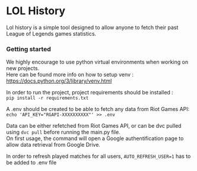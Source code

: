 # LOL History

Lol history is a simple tool designed to allow anyone to fetch their past League of Legends games statistics.  

### Getting started
We highly encourage to use python virtual environments when working on new projects.  
Here can be found more info on how to setup venv : https://docs.python.org/3/library/venv.html  
  
  
In order to run the project, project requirements should be installed :  
`pip install -r requirements.txt`  
  
A .env should be created to be able to fetch any data from Riot Games API:  
`echo 'API_KEY="RGAPI-XXXXXXXXXX"' >> .env`

Data can be either refetched from Riot Games API, or can be dvc pulled using `dvc pull` before running the main.py file.  
On first usage, the command will open a Google authentification page to allow data retrieval from Google Drive.

In order to refresh played matches for all users, `AUTO_REFRESH_USER=1` has to be added to .env file